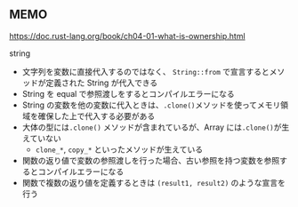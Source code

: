 ## MEMO

https://doc.rust-lang.org/book/ch04-01-what-is-ownership.html

string

- 文字列を変数に直接代入するのではなく、 `String::from` で宣言するとメソッドが定義された String が代入できる
- String を equal で参照渡しをするとコンパイルエラーになる
- String の変数を他の変数に代入ときは、`.clone()`メソッドを使ってメモリ領域を確保した上で代入する必要がある
- 大体の型には`.clone()` メソッドが含まれているが、Array には`.clone()`が生えていない
  - `clone_*`, `copy_*` といったメソッドが生えている
- 関数の返り値で変数の参照渡しを行った場合、古い参照を持つ変数を参照するとコンパイルエラーになる
- 関数で複数の返り値を定義するときは `(result1, result2)` のような宣言を行う
